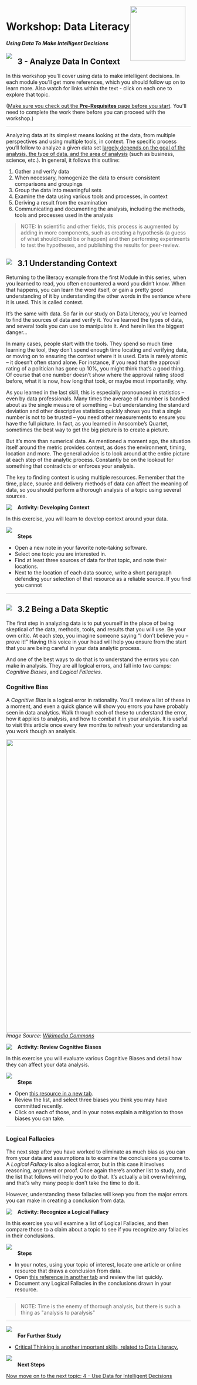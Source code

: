 <img width="150" style="float: right; margin: 0px 15px 15px 0px;" src="https://github.com/BuckWoody/presentations/blob/master/graphics/BWLogo002.png?raw=true"> 

# Workshop: Data Literacy

#### <i>Using Data To Make Intelligent Decisions</i>

<img style="float: left; margin: 0px 15px 15px 0px;" src="https://github.com/microsoft/sqlworkshops/blob/master/graphics/textbubble.png?raw=true"> <h2>3 - Analyze Data In Context</h2>

In this workshop you'll cover using data to make intelligent decisions. In each module you'll get more references, which you should follow up on to learn more. Also watch for links within the text - click on each one to explore that topic.

(<a href="https://github.com/BuckWoody/presentations/blob/master/dataliteracy/dataliteracy/00-pre-requisites.md" target="_blank">Make sure you check out the <b>Pre-Requisites</b> page before you start</a>. You'll need to complete the work there before you can proceed with the workshop.)

<p style="border-bottom: 1px solid lightgrey;"></p>

Analyzing data at its simplest means looking at the data, from multiple perspectives and using multiple tools, in context. The specific process you’ll follow to analyze a given data set [largely depends on the goal of the analysis, the type of data, and the area of analysis](https://en.wikipedia.org/wiki/Analysis) (such as business, science, etc.). In general, it follows this outline:

<ol>
  <li>Gather and verify data</li>
  <li>When necessary, homogenize the data to ensure consistent comparisons and groupings</li>
  <li>Group the data into meaningful sets</li>
  <li>Examine the data using various tools and processes, in context</li>
  <li>Deriving a result from the examination</li>
  <li>Communicating and documenting the analysis, including the methods, tools and processes used in the analysis</li>
</ol>

> NOTE: In scientific and other fields, this process is augmented by adding in more components, such as creating a hypothesis (a guess of what should/could be or happen) and then performing experiments to test the hypotheses, and publishing the results for peer-review.

<h2><img style="float: left; margin: 0px 15px 15px 0px;" src="https://github.com/microsoft/sqlworkshops/blob/master/graphics/pencil2.png?raw=true">3.1 Understanding Context</h2>

Returning to the literacy example from the first Module in this series, when you learned to read, you often encountered a word you didn’t know. When that happens, you can learn the word itself, or gain a pretty good understanding of it by understanding the other words in the sentence where it is used. This is called context.

It’s the same with data. So far in our study on Data Literacy, you’ve learned to find the sources of data and verify it. You’ve learned the types of data, and several tools you can use to manipulate it. And herein lies the biggest danger…

In many cases, people start with the tools. They spend so much time learning the tool, they don’t spend enough time locating and verifying data, or moving on to ensuring the context where it is used. Data is rarely atomic – it doesn’t often stand alone. For instance, if you read that the approval rating of a politician has gone up 10%, you might think that’s a good thing. Of course that one number doesn’t show where the approval rating stood before, what it is now, how long that took, or maybe most importantly, why.

As you learned in the last skill, this is especially pronounced in statistics – even by data professionals. Many times the average of a number is bandied about as the single measure of something – but understanding the standard deviation and other descriptive statistics quickly shows you that a single number is not to be trusted – you need other measurements to ensure you have the full picture. In fact, as you learned in Anscombe’s Quartet, sometimes the best way to get the big picture is to create a picture.

But it’s more than numerical data. As mentioned a moment ago, the situation itself around the metric provides context, as does the environment, timing, location and more. The general advice is to look around at the entire picture at each step of the analytic process. Constantly be on the lookout for something that contradicts or enforces your analysis.

The key to finding context is using multiple resources. Remember that the time, place, source and delivery methods of data can affect the meaning of data, so you should perform a thorough analysis of a topic using several sources. 

<p><img style="float: left; margin: 0px 15px 15px 0px;" src="https://github.com/microsoft/sqlworkshops/blob/master/graphics/point1.png?raw=true"><b>Activity: Developing Context</b></p>

In this exercise, you will learn to develop context around your data. 

<p><img style="margin: 0px 15px 15px 0px;" src="https://github.com/microsoft/sqlworkshops/blob/master/graphics/checkmark.png?raw=true"><b>Steps</b></p>

- Open a new note in your favorite note-taking software.
- Select one topic you are interested in.
- Find at least three sources of data for that topic, and note their locations. 
- Next to the location of each data source, write a short paragraph defending your selection of that resource as a reliable source. If you find you cannot  

<p style="border-bottom: 1px solid lightgrey;"></p>

<h2><img style="float: left; margin: 0px 15px 15px 0px;" src="https://github.com/microsoft/sqlworkshops/blob/master/graphics/pencil2.png?raw=true">3.2 Being a Data Skeptic</h2>

The first step in analyzing data is to put yourself in the place of being skeptical of the data, methods, tools, and results that you will use. Be your own critic. At each step, you imagine someone saying “I don’t believe you – prove it!” Having this voice in your head will help you ensure from the start that you are being careful in your data analytic process.

And one of the best ways to do that is to understand the errors you can make in analysis. They are all logical errors, and fall into two camps: *Cognitive Biases*, and *Logical Fallacies*.

<h3>Cognitive Bias</h3>

A *Cognitive Bias* is a logical error in rationality. You'll review a list of these in a moment, and even a quick glance will show you errors you have probably seen in data analytics. Walk through each of these to understand the error, how it applies to analysis, and how to combat it in your analysis. It is useful to visit this article once every few months to refresh your understanding as you work though an analysis.

<img width="800" src="https://upload.wikimedia.org/wikipedia/commons/6/65/Cognitive_bias_codex_en.svg">
<br>
<i>Image Source: <a href="https://upload.wikimedia.org/wikipedia/commons/6/65/Cognitive_bias_codex_en.svg">Wikimedia Commons</i></a>
<br>

<p><img style="float: left; margin: 0px 15px 15px 0px;" src="https://github.com/microsoft/sqlworkshops/blob/master/graphics/point1.png?raw=true"><b>Activity: Review Cognitive Biases</b></p>

In this exercise you will evaluate various Cognitive Biases and detail how they can affect your data analysis.

<p><img style="margin: 0px 15px 15px 0px;" src="https://github.com/microsoft/sqlworkshops/blob/master/graphics/checkmark.png?raw=true"><b>Steps</b></p>

- Open [this resource in a new tab](https://en.wikipedia.org/wiki/List_of_cognitive_biases#Decision-making,_belief,_and_behavioral_biases).
- Review the list, and select three biases you think you may have committed recently.
- Click on each of those, and in your notes explain a mitigation to those biases you can take.

<p style="border-bottom: 1px solid lightgrey;"></p>

<h3>Logical Fallacies</h3>

The next step after you have worked to eliminate as much bias as you can from your data and assumptions is to examine the conclusions you come to. A *Logical Fallacy* is also a logical error, but in this case it involves reasoning, argument or proof. Once again there’s another list to study, and the list that follows will help you to do that. It’s actually a bit overwhelming, and that’s why many people don’t take the time to do it.

However, understanding these fallacies will keep you from the major errors you can make in creating a conclusion from data.
<br>

<p><img style="float: left; margin: 0px 15px 15px 0px;" src="https://github.com/microsoft/sqlworkshops/blob/master/graphics/point1.png?raw=true"><b>Activity: Recognize a Logical Fallacy</b></p>

In this exercise you will examine a list of Logical Fallacies, and then compare those to a claim about a topic to see if you recognize any fallacies in their conclusions.

<p><img style="margin: 0px 15px 15px 0px;" src="https://github.com/microsoft/sqlworkshops/blob/master/graphics/checkmark.png?raw=true"><b>Steps</b></p>

- In your notes, using your topic of interest, locate one article or online resource that draws a conclusion from data.
- Open [this reference in another tab](https://en.wikipedia.org/wiki/List_of_fallacies) and review the list quickly.
- Document any Logical Fallacies in the conclusions drawn in your resource. 

<p style="border-bottom: 1px solid lightgrey;"></p>

> NOTE: Time is the enemy of thorough analysis, but there is such a thing as "analysis to paralysis"

<p style="border-bottom: 1px solid lightgrey;"></p>

<p><img style="margin: 0px 15px 15px 0px;" src="https://github.com/microsoft/sqlworkshops/blob/master/graphics/owl.png?raw=true"><b>For Further Study</b></p>
<ul>
    <li><a href="https://www.criticalthinking.org/pages/defining-critical-thinking/766" target="_blank">Critical Thinking is another important skills, related to Data Literacy.</a></li>
</ul>

<p><img style="margin: 0px 15px 15px 0px;" src="https://github.com/microsoft/sqlworkshops/blob/master/graphics/owl.png?raw=true"><b>Next Steps</b></p>

<a href="https://github.com/BuckWoody/presentations/blob/master/dataliteracy/dataliteracy/04-use_data_for_intelligent_decisions.md" target="_blank">Now move on to the next topic: 4 - Use Data for Intelligent Decisions</a>
